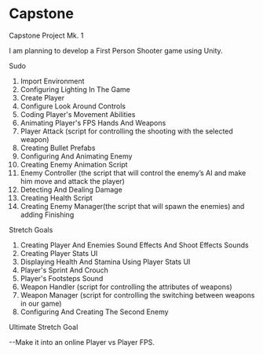 # Capstone
Capstone Project Mk. 1



I am planning to develop a First Person Shooter game using Unity.


Sudo


1.  Import Environment 
2.  Configuring Lighting In The Game
3.  Create Player
4.  Configure Look Around Controls 
5.  Coding Player's Movement Abilities
6.  Animating Player's FPS Hands And Weapons
7.  Player Attack (script for controlling the shooting with the selected weapon)
8.  Creating Bullet Prefabs
9.  Configuring And Animating Enemy
10. Creating Enemy Animation Script
11. Enemy Controller (the script that will control the enemy’s AI and make him move and attack the player)
12. Detecting And Dealing Damage
13. Creating Health Script
14. Creating Enemy Manager(the script that will spawn the enemies) and adding Finishing 




Stretch Goals

1.  Creating Player And Enemies Sound Effects And Shoot Effects Sounds
2.  Creating Player Stats UI
3.  Displaying Health And Stamina Using Player Stats UI
4.  Player's Sprint And Crouch
5.  Player's Footsteps Sound
6.  Weapon Handler (script for controlling the attributes of weapons)
7.  Weapon Manager (script for controlling the switching between weapons in our game)
8.  Configuring And Creating The Second Enemy



Ultimate Stretch Goal

--Make it into an online Player vs Player FPS.